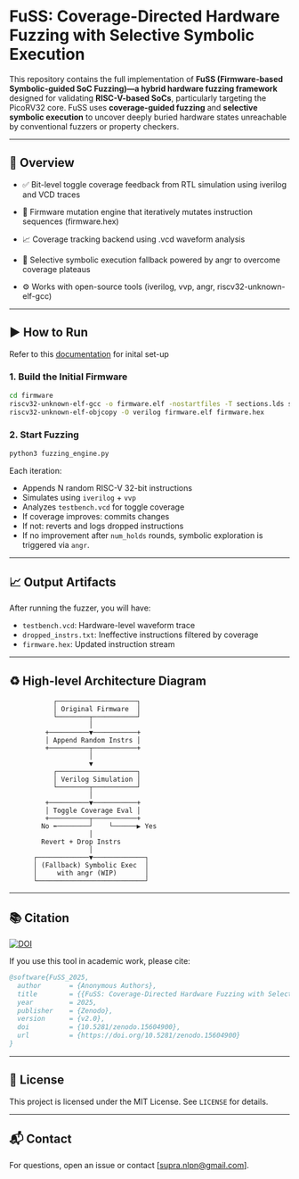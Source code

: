 # FuSS: Coverage-Directed Hardware Fuzzing with Selective Symbolic Execution

This repository contains the full implementation of **FuSS (Firmware-based Symbolic-guided SoC Fuzzing)—a hybrid hardware fuzzing framework** designed for validating **RISC-V-based SoCs**, particularly targeting the PicoRV32 core. FuSS uses **coverage-guided fuzzing** and **selective symbolic execution** to uncover deeply buried hardware states unreachable by conventional fuzzers or property checkers.

---

## 🧠 Overview

- ✅ Bit-level toggle coverage feedback from RTL simulation using iverilog and VCD traces

- 🔁 Firmware mutation engine that iteratively mutates instruction sequences (firmware.hex)

- 📈 Coverage tracking backend using .vcd waveform analysis

- 🧠 Selective symbolic execution fallback powered by angr to overcome coverage plateaus

- ⚙️ Works with open-source tools (iverilog, vvp, angr, riscv32-unknown-elf-gcc)

---

## ▶️ How to Run

Refer to this [documentation](https://archfx.me/posts/2023/02/firmware1/) for inital set-up 

### 1. Build the Initial Firmware

```bash
cd firmware
riscv32-unknown-elf-gcc -o firmware.elf -nostartfiles -T sections.lds start.S firmware.c
riscv32-unknown-elf-objcopy -O verilog firmware.elf firmware.hex
```

### 2. Start Fuzzing

```bash
python3 fuzzing_engine.py
```

Each iteration:

- Appends N random RISC-V 32-bit instructions
- Simulates using `iverilog` + `vvp`
- Analyzes `testbench.vcd` for toggle coverage
- If coverage improves: commits changes
- If not: reverts and logs dropped instructions
- If no improvement after `num_holds` rounds, symbolic exploration is triggered via `angr`.

---

## 📈 Output Artifacts

After running the fuzzer, you will have:

- `testbench.vcd`: Hardware-level waveform trace
- `dropped_instrs.txt`: Ineffective instructions filtered by coverage
- `firmware.hex`: Updated instruction stream

---

## ♻️ High-level Architecture Diagram

```
           ┌────────────────────┐
           │ Original Firmware  │
           └────────┬───────────┘
                    │
         +──────────▼───────────+
         │ Append Random Instrs │
         +──────────┬───────────+
                    │
                    ▼
           ┌────────────────────┐
           │ Verilog Simulation │
           └────────┬───────────┘
                    │
         +──────────▼───────────+
         │ Toggle Coverage Eval │
         +──────────┬───────────+
        No ⬅────────┘    └──────▶ Yes
                    │
        Revert + Drop Instrs
                    │
      ┌─────────────▼─────────────┐
      │ (Fallback) Symbolic Exec  │
      │     with angr (WIP)       │
      └───────────────────────────┘
```

---
## 📚 Citation
[![DOI](https://zenodo.org/badge/DOI/10.5281/zenodo.15604900.svg)](https://doi.org/10.5281/zenodo.15604900)

If you use this tool in academic work, please cite:

```bibtex
@software{FuSS_2025,
  author       = {Anonymous Authors},
  title        = {{FuSS: Coverage-Directed Hardware Fuzzing with Selective Symbolic Execution}},
  year         = 2025,
  publisher    = {Zenodo},
  version      = {v2.0},
  doi          = {10.5281/zenodo.15604900},
  url          = {https://doi.org/10.5281/zenodo.15604900}
}
```

---

## 📜 License

This project is licensed under the MIT License. See `LICENSE` for details.

---

## 📬 Contact

For questions, open an issue or contact [supra.nlpn@gmail.com].
